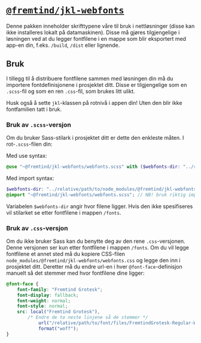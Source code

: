 # [`@fremtind/jkl-webfonts`](https://jokul.fremtind.no/komponenter/typography)

Denne pakken inneholder skrifttypene våre til bruk i nettløsninger (disse kan ikke installeres lokalt på datamaskinen). Disse må gjøres tilgjengelige i løsningen ved at du legger fontfilene i en mappe som blir eksportert med app-en din, f.eks. `/build`, `/dist` eller lignende.

## Bruk

I tillegg til å distribuere fontfilene sammen med løsningen din må du importere fontdefinisjonene i prosjektet ditt. Disse er tilgjengelige som en `.scss`-fil og som en ren `.css`-fil, som brukes litt ulikt.

Husk også å sette `jkl`-klassen på rotnivå i appen din! Uten den blir ikke fontfamilien tatt i bruk.

### Bruk av `.scss`-versjon

Om du bruker Sass-stilark i prosjektet ditt er dette den enkleste måten. I rot-`.scss`-filen din:

Med use syntax:

```scss
@use "~@fremtind/jkl-webfonts/webfonts.scss" with ($webfonts-dir: "../relative/path/to/node_modules/@fremtind/jkl-webfonts/fonts");
```

Med import syntax:

```scss
$webfonts-dir: "../relative/path/to/node_modules/@fremtind/jkl-webfonts/fonts";
@import "~@fremtind/jkl-webfonts/webfonts.scss"; // NB! bruk riktig import for din sass-loader
```

Variabelen `$webfonts-dir` angir hvor filene ligger. Hvis den ikke spesifiseres vil stilarket se etter fontfilene i mappen `/fonts`.

### Bruk av `.css`-versjon

Om du ikke bruker Sass kan du benytte deg av den rene `.css`-versjonen. Denne versjonen ser kun etter fontfilene i mappen `/fonts`. Om du vil legge fontfilene et annet sted må du kopiere CSS-filen `node_modules/@fremtind/jkl-webfonts/webfonts.css` og legge den inn i prosjektet ditt. Deretter må du endre url-en i hver `@font-face`-definisjon manuelt så det stemmer med hvor fontfilene dine ligger:

```css
@font-face {
    font-family: "Fremtind Grotesk";
    font-display: fallback;
    font-weight: normal;
    font-style: normal;
    src: local("Fremtind Grotesk"),
        /* Endre de to neste linjene så de stemmer */
            url("/relative/path/to/font/files/FremtindGrotesk-Regular-Web.woff2") format("woff2"), url("/relative/path/to/font/files/FremtindGrotesk-Regular-Web.woff")
            format("woff");
}
```
